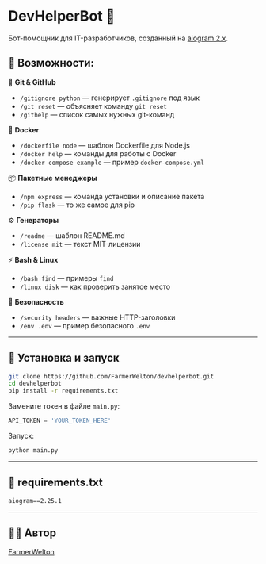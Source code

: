 # DevHelperBot 🤖

Бот-помощник для IT-разработчиков, созданный на [aiogram 2.x](https://github.com/aiogram/aiogram).

## 🔧 Возможности:

🧾 **Git & GitHub**
- `/gitignore python` — генерирует `.gitignore` под язык
- `/git reset` — объясняет команду `git reset`
- `/githelp` — список самых нужных git-команд

🐳 **Docker**
- `/dockerfile node` — шаблон Dockerfile для Node.js
- `/docker help` — команды для работы с Docker
- `/docker compose example` — пример `docker-compose.yml`

📦 **Пакетные менеджеры**
- `/npm express` — команда установки и описание пакета
- `/pip flask` — то же самое для pip

⚙️ **Генераторы**
- `/readme` — шаблон README.md
- `/license mit` — текст MIT-лицензии

⚡ **Bash & Linux**
- `/bash find` — примеры `find`
- `/linux disk` — как проверить занятое место

🔐 **Безопасность**
- `/security headers` — важные HTTP-заголовки
- `/env .env` — пример безопасного `.env`

---

## 🚀 Установка и запуск

```bash
git clone https://github.com/FarmerWelton/devhelperbot.git
cd devhelperbot
pip install -r requirements.txt
```

Замените токен в файле `main.py`:
```python
API_TOKEN = 'YOUR_TOKEN_HERE'
```

Запуск:
```bash
python main.py
```

---

## 📂 requirements.txt
```txt
aiogram==2.25.1
```

---

## 🧑‍💻 Автор
[FarmerWelton](https://github.com/FarmerWelton)
